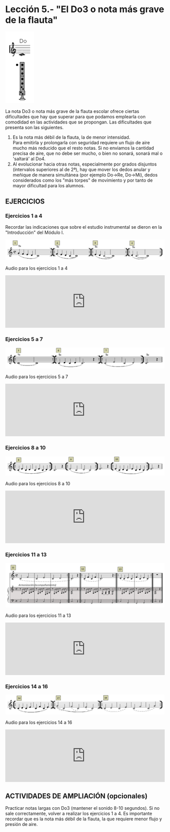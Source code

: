 
# Lección 5.- "El Do3 o nota más grave de la flauta"

<img src="img/Posicion_Do3.gif" height="227" alt="Posición Do3 " title="Posición Do3 " />

La nota Do3 o nota más grave de la flauta escolar ofrece ciertas dificultades que hay que superar para que podamos emplearla con comodidad en las actividades que se propongan. Las dificultades que presenta son las siguientes.

1. Es la nota más débil de la flauta, la de menor intensidad.<br />Para emitirla y prolongarla con seguridad requiere un flujo de aire mucho más reducido que el resto notas. Si no enviamos la cantidad precisa de aire, que no debe ser mucho, o bien no sonará, sonará mal o 'saltará' al Do4. 
1. Al evolucionar hacia otras notas, especialmente por grados disjuntos (intervalos superiores al de 2ª), hay que mover los dedos anular y meñique de manera simultánea (por ejemplo Do->Re, Do->Mi), dedos considerados como los "más torpes" de movimiento y por tanto de mayor dificultad para los alumnos.

## EJERCICIOS

### Ejercicios 1 a 4

Recordar las indicaciones que sobre el estudio instrumental se dieron en la "Introducción" del Módulo I.

![](/assets/M2_L5_Do3_1a4.gif)

Audio para los ejercicios 1 a 4
<iframe width="100%" height="166" scrolling="no" frameborder="no" src="https://w.soundcloud.com/player/?url=https%3A//api.soundcloud.com/tracks/356065682&amp;color=%23ff5500&amp;auto_play=false&amp;hide_related=false&amp;show_comments=true&amp;show_user=true&amp;show_reposts=false&amp;show_teaser=true"></iframe>

### Ejercicios 5 a 7

![](/assets/M2_L5_Do3_5a7.gif)

Audio para los ejercicios 5 a 7
<iframe width="100%" height="166" scrolling="no" frameborder="no" src="https://w.soundcloud.com/player/?url=https%3A//api.soundcloud.com/tracks/356065679&amp;color=%23ff5500&amp;auto_play=false&amp;hide_related=false&amp;show_comments=true&amp;show_user=true&amp;show_reposts=false&amp;show_teaser=true"></iframe>

### Ejercicios 8 a 10

![](/assets/M2_L5_Do3_8a10.gif)

Audio para los ejercicios 8 a 10
<iframe width="100%" height="166" scrolling="no" frameborder="no" src="https://w.soundcloud.com/player/?url=https%3A//api.soundcloud.com/tracks/356065676&amp;color=%23ff5500&amp;auto_play=false&amp;hide_related=false&amp;show_comments=true&amp;show_user=true&amp;show_reposts=false&amp;show_teaser=true"></iframe>

### Ejercicios 11 a 13

![](/assets/L5_Ejer11a13_Do3_Armoniza.gif)

Audio para los ejercicios 11 a 13
<iframe width="100%" height="166" scrolling="no" frameborder="no" src="https://w.soundcloud.com/player/?url=https%3A//api.soundcloud.com/tracks/356065673&amp;color=%23ff5500&amp;auto_play=false&amp;hide_related=false&amp;show_comments=true&amp;show_user=true&amp;show_reposts=false&amp;show_teaser=true"></iframe>

### Ejercicios 14 a 16

![](/assets/M2_L5_Do3_14a16.gif)

Audio para los ejercicios 14 a 16

<iframe width="100%" height="166" scrolling="no" frameborder="no" src="https://w.soundcloud.com/player/?url=https%3A//api.soundcloud.com/tracks/356065670&amp;color=%23ff5500&amp;auto_play=false&amp;hide_related=false&amp;show_comments=true&amp;show_user=true&amp;show_reposts=false&amp;show_teaser=true"></iframe>

## ACTIVIDADES DE AMPLIACIÓN (opcionales)

Practicar notas largas con Do3 (mantener el sonido 8-10 segundos). Si no sale correctamente, volver a realizar los ejercicios 1 a 4. Es importante recordar que es la nota más débil de la flauta, la que requiere menor flujo y presión de aire.
